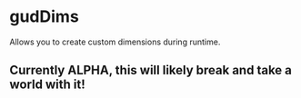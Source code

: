 # gudDims

Allows you to create custom dimensions during runtime.

## Currently ALPHA, this will likely break and take a world with it!
